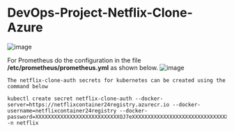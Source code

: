 # DevOps-Project-Netflix-Clone-Azure
![image](https://github.com/user-attachments/assets/3e904fc5-571e-4256-ba06-ac62a9b1cdd6)

For Prometheus do the configuration in the file **/etc/prometheus/prometheus.yml** as shown below.
![image](https://github.com/user-attachments/assets/1dc49c87-8bf7-488f-b971-5620087ae0d5)


```
The netflix-clone-auth secrets for kubernetes can be created using the command below

kubectl create secret netflix-clone-auth --docker-server=https://netflixcontainer24registry.azurecr.io --docker-username=netflixcontainer24registry --docker-password=XXXXXXXXXXXXXXXXXXXXXXXXXXXOJ7eXXXXXXXXXXXXXXXXXXXXXXXXXXXXXXXXXXXMtTc -n netflix
```

